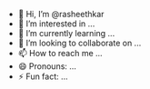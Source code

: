 - 👋 Hi, I’m @rasheethkar
- 👀 I’m interested in ...
- 🌱 I’m currently learning ...
- 💞️ I’m looking to collaborate on ...
- 📫 How to reach me ...
- 😄 Pronouns: ...
- ⚡ Fun fact: ...

<!---
rasheethkar/rasheethkar is a ✨ special ✨ repository because its `README.md` (this file) appears on your GitHub profile.
You can click the Preview link to take a look at your changes.
--->
